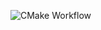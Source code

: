 ![CMake Workflow](https://github.com/parsolver/test-workflow/actions/workflows/cmake.yaml/badge.svg?event=push)